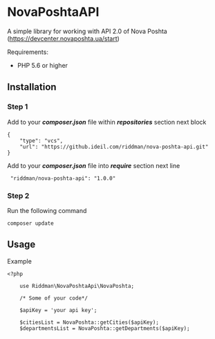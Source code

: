 # NovaPoshtaAPI
A simple library for working with API 2.0 of Nova Poshta (https://devcenter.novaposhta.ua/start)

Requirements:
- PHP 5.6 or higher

## Installation

### Step 1

Add to your ***composer.json*** file within ***repositories*** section next block

    {
        "type": "vcs",
        "url": "https://github.ideil.com/riddman/nova-poshta-api.git"
    }

Add to your ***composer.json*** file into  ***require*** section next line

     "riddman/nova-poshta-api": "1.0.0"

### Step 2
Run the following command

    composer update

## Usage

Example


    <?php

        use Riddman\NovaPoshtaApi\NovaPoshta;

        /* Some of your code*/

        $apiKey = 'your api key';

        $citiesList = NovaPoshta::getCities($apiKey);
        $departmentsList = NovaPoshta::getDepartments($apiKey);
